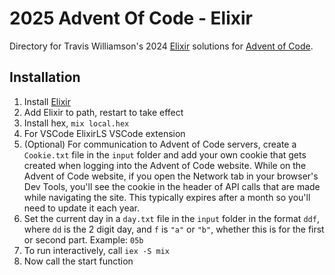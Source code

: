 # 2025 Advent Of Code - Elixir
Directory for Travis Williamson's 2024 [Elixir](https://https://elixir-lang.org/) solutions for [Advent of Code](https://adventofcode.com/).

## Installation
1. Install [Elixir](https://hexdocs.pm/elixir/introduction.html#installation)
1. Add Elixir to path, restart to take effect
1. Install hex, `mix local.hex`
1. For VSCode ElixirLS VSCode extension
1. (Optional) For communication to Advent of Code servers, create a `Cookie.txt` file in the `input` folder and add your own cookie that gets created when logging into the Advent of Code website. While on the Advent of Code website, if you open the Network tab in your browser's Dev Tools, you'll see the cookie in the header of API calls that are made while navigating the site. This typically expires after a month so you'll need to update it each year.
1. Set the current day in a `day.txt` file in the `input` folder in the format `ddf`, where `dd` is the 2 digit day, and `f` is `"a"` or `"b"`, whether this is for the first or second part. Example: `05b`
1. To run interactively, call `iex -S mix`
1. Now call the start function